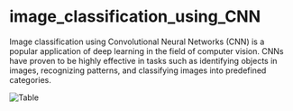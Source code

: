 # image_classification_using_CNN
Image classification using Convolutional Neural Networks (CNN) is a popular application of deep learning in the field of computer vision. 
CNNs have proven to be highly effective in tasks such as identifying objects in images, recognizing patterns, and classifying images into predefined categories.


![Table](https://github.com/mrnavi16/image_classification_using_CNN/assets/85820764/aa6581f8-a651-41ff-abcb-a86f5f22f33f)
